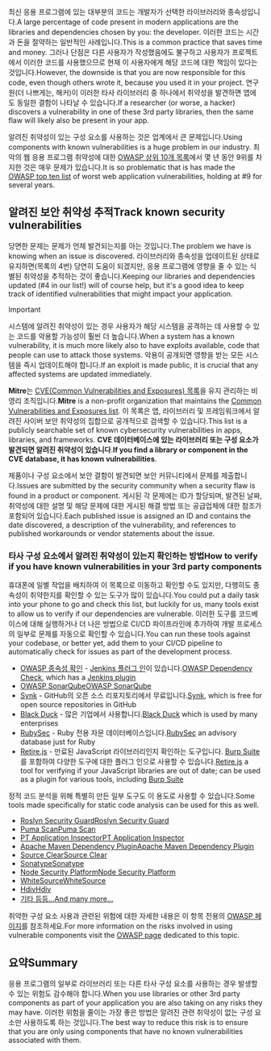 <span data-ttu-id="c1611-101">최신 응용 프로그램에 있는 대부분의 코드는 개발자가 선택한 라이브러리와 종속성입니다.</span><span class="sxs-lookup"><span data-stu-id="c1611-101">A large percentage of code present in modern applications are the libraries and dependencies chosen by you: the developer.</span></span> <span data-ttu-id="c1611-102">이러한 코드는 시간과 돈을 절약하는 일반적인 사례입니다.</span><span class="sxs-lookup"><span data-stu-id="c1611-102">This is a common practice that saves time and money.</span></span> <span data-ttu-id="c1611-103">그러나 단점은 다른 사용자가 작성했음에도 불구하고 사용자가 프로젝트에서 이러한 코드를 사용했으므로 현재 이 사용자에게 해당 코드에 대한 책임이 있다는 것입니다.</span><span class="sxs-lookup"><span data-stu-id="c1611-103">However, the downside is that you are now responsible for this code, even though others wrote it, because you used it in your project.</span></span> <span data-ttu-id="c1611-104">연구원(더 나쁘게는, 해커)이 이러한 타사 라이브러리 중 하나에서 취약성을 발견하면 앱에도 동일한 결함이 나타날 수 있습니다.</span><span class="sxs-lookup"><span data-stu-id="c1611-104">If a researcher (or worse, a hacker) discovers a vulnerability in one of these 3rd party libraries, then the same flaw will likely also be present in your app.</span></span>

<span data-ttu-id="c1611-105">알려진 취약성이 있는 구성 요소를 사용하는 것은 업계에서 큰 문제입니다.</span><span class="sxs-lookup"><span data-stu-id="c1611-105">Using components with known vulnerabilities is a huge problem in our industry.</span></span> <span data-ttu-id="c1611-106">최악의 웹 응용 프로그램 취약성에 대한 [OWASP 상위 10개 목록](https://www.owasp.org/index.php/Category:OWASP_Top_Ten_Project)에서 몇 년 동안 9위를 차지한 것은 매우 문제가 있습니다.</span><span class="sxs-lookup"><span data-stu-id="c1611-106">It is so problematic that is has made the [OWASP top ten list](https://www.owasp.org/index.php/Category:OWASP_Top_Ten_Project) of worst web application vulnerabilities, holding at #9 for several years.</span></span>

## <a name="track-known-security-vulnerabilities"></a><span data-ttu-id="c1611-107">알려진 보안 취약성 추적</span><span class="sxs-lookup"><span data-stu-id="c1611-107">Track known security vulnerabilities</span></span>

<span data-ttu-id="c1611-108">당면한 문제는 문제가 언제 발견되는지를 아는 것입니다.</span><span class="sxs-lookup"><span data-stu-id="c1611-108">The problem we have is knowing when an issue is discovered.</span></span> <span data-ttu-id="c1611-109">라이브러리와 종속성을 업데이트된 상태로 유지하면(목록의 4번) 당연히 도움이 되겠지만, 응용 프로그램에 영향을 줄 수 있는 식별된 취약성을 추적하는 것이 좋습니다.</span><span class="sxs-lookup"><span data-stu-id="c1611-109">Keeping our libraries and dependencies updated (#4 in our list!) will of course help, but it's a good idea to keep track of identified vulnerabilities that might impact your application.</span></span>

> [!IMPORTANT]
> <span data-ttu-id="c1611-110">시스템에 알려진 취약성이 있는 경우 사용자가 해당 시스템을 공격하는 데 사용할 수 있는 코드를 악용할 가능성이 훨씬 더 높습니다.</span><span class="sxs-lookup"><span data-stu-id="c1611-110">When a system has a known vulnerability, it is much more likely also to have exploits available, code that people can use to attack those systems.</span></span> <span data-ttu-id="c1611-111">악용이 공개되면 영향을 받는 모든 시스템을 즉시 업데이트해야 합니다.</span><span class="sxs-lookup"><span data-stu-id="c1611-111">If an exploit is made public, it is crucial that any affected systems are updated immediately.</span></span>

<span data-ttu-id="c1611-112">**Mitre**는 [CVE(Common Vulnerabilities and Exposures) 목록](https://cve.mitre.org)을 유지 관리하는 비영리 조직입니다.</span><span class="sxs-lookup"><span data-stu-id="c1611-112">**Mitre** is a non-profit organization that maintains the [Common Vulnerabilities and Exposures list](https://cve.mitre.org).</span></span> <span data-ttu-id="c1611-113">이 목록은 앱, 라이브러리 및 프레임워크에서 알려진 사이버 보안 취약성의 집합으로 공개적으로 검색할 수 있습니다.</span><span class="sxs-lookup"><span data-stu-id="c1611-113">This list is a publicly searchable set of known cybersecurity vulnerabilities in apps, libraries, and frameworks.</span></span> <span data-ttu-id="c1611-114">**CVE 데이터베이스에 있는 라이브러리 또는 구성 요소가 발견되면 알려진 취약성이 있습니다**.</span><span class="sxs-lookup"><span data-stu-id="c1611-114">**If you find a library or component in the CVE database, it has known vulnerabilities**.</span></span>

<span data-ttu-id="c1611-115">제품이나 구성 요소에서 보안 결함이 발견되면 보안 커뮤니티에서 문제를 제출합니다.</span><span class="sxs-lookup"><span data-stu-id="c1611-115">Issues are submitted by the security community when a security flaw is found in a product or component.</span></span> <span data-ttu-id="c1611-116">게시된 각 문제에는 ID가 할당되며, 발견된 날짜, 취약성에 대한 설명 및 해당 문제에 대한 게시된 해결 방법 또는 공급업체에 대한 참조가 포함되어 있습니다.</span><span class="sxs-lookup"><span data-stu-id="c1611-116">Each published issue is assigned an ID and contains the date discovered, a description of the vulnerability, and references to published workarounds or vendor statements about the issue.</span></span>

### <a name="how-to-verify-if-you-have-known-vulnerabilities-in-your-3rd-party-components"></a><span data-ttu-id="c1611-117">타사 구성 요소에서 알려진 취약성이 있는지 확인하는 방법</span><span class="sxs-lookup"><span data-stu-id="c1611-117">How to verify if you have known vulnerabilities in your 3rd party components</span></span>

<span data-ttu-id="c1611-118">휴대폰에 일별 작업을 배치하여 이 목록으로 이동하고 확인할 수도 있지만, 다행히도 종속성이 취약한지를 확인할 수 있는 도구가 많이 있습니다.</span><span class="sxs-lookup"><span data-stu-id="c1611-118">You could put a daily task into your phone to go and check this list, but luckily for us, many tools exist to allow us to verify if our dependencies are vulnerable.</span></span> <span data-ttu-id="c1611-119">이러한 도구를 코드베이스에 대해 실행하거나 더 나은 방법으로 CI/CD 파이프라인에 추가하여 개발 프로세스의 일부로 문제를 자동으로 확인할 수 있습니다.</span><span class="sxs-lookup"><span data-stu-id="c1611-119">You can run these tools against your codebase, or better yet, add them to your CI/CD pipeline to automatically check for issues as part of the development process.</span></span>

- <span data-ttu-id="c1611-120">[OWASP 종속성 확인](https://www.owasp.org/index.php/OWASP_Dependency_Check) - [Jenkins 플러그 인](https://wiki.jenkins.io/display/JENKINS/OWASP+Dependency-Check+Plugin)이 있습니다.</span><span class="sxs-lookup"><span data-stu-id="c1611-120">[OWASP Dependency Check](https://www.owasp.org/index.php/OWASP_Dependency_Check), which has a [Jenkins plugin](https://wiki.jenkins.io/display/JENKINS/OWASP+Dependency-Check+Plugin)</span></span>
- [<span data-ttu-id="c1611-121">OWASP SonarQube</span><span class="sxs-lookup"><span data-stu-id="c1611-121">OWASP SonarQube</span></span>](https://www.owasp.org/index.php/OWASP_SonarQube_Project)
- <span data-ttu-id="c1611-122">[Synk](https://snyk.io) - GitHub의 오픈 소스 리포지토리에서 무료입니다.</span><span class="sxs-lookup"><span data-stu-id="c1611-122">[Synk](https://snyk.io), which is free for open source repositories in GitHub</span></span>
- <span data-ttu-id="c1611-123">[Black Duck](https://www.blackducksoftware.com) - 많은 기업에서 사용합니다.</span><span class="sxs-lookup"><span data-stu-id="c1611-123">[Black Duck](https://www.blackducksoftware.com) which is used by many enterprises</span></span>
- <span data-ttu-id="c1611-124">[RubySec](https://rubysec.com) - Ruby 전용 자문 데이터베이스입니다.</span><span class="sxs-lookup"><span data-stu-id="c1611-124">[RubySec](https://rubysec.com) an advisory database just for Ruby</span></span>
- <span data-ttu-id="c1611-125">[Retire.js](https://github.com/retirejs/retire.js/) - 만료된 JavaScript 라이브러리인지 확인하는 도구입니다. [Burp Suite](https://www.portswigger.net)를 포함하여 다양한 도구에 대한 플러그 인으로 사용할 수 있습니다.</span><span class="sxs-lookup"><span data-stu-id="c1611-125">[Retire.js](https://github.com/retirejs/retire.js/) a tool for verifying if your JavaScript libraries are out of date; can be used as a plugin for various tools, including [Burp Suite](https://www.portswigger.net)</span></span>

<span data-ttu-id="c1611-126">정적 코드 분석을 위해 특별히 만든 일부 도구도 이 용도로 사용할 수 있습니다.</span><span class="sxs-lookup"><span data-stu-id="c1611-126">Some tools made specifically for static code analysis can be used for this as well.</span></span>

- [<span data-ttu-id="c1611-127">Roslyn Security Guard</span><span class="sxs-lookup"><span data-stu-id="c1611-127">Roslyn Security Guard</span></span>](https://dotnet-security-guard.github.io)
- [<span data-ttu-id="c1611-128">Puma Scan</span><span class="sxs-lookup"><span data-stu-id="c1611-128">Puma Scan</span></span>](https://pumascan.com)
- [<span data-ttu-id="c1611-129">PT Application Inspector</span><span class="sxs-lookup"><span data-stu-id="c1611-129">PT Application Inspector</span></span>](https://www.ptsecurity.com/ww-en/products/ai/)
- [<span data-ttu-id="c1611-130">Apache Maven Dependency Plugin</span><span class="sxs-lookup"><span data-stu-id="c1611-130">Apache Maven Dependency Plugin</span></span>](http://maven.apache.org/plugins/maven-dependency-plugin/)
- [<span data-ttu-id="c1611-131">Source Clear</span><span class="sxs-lookup"><span data-stu-id="c1611-131">Source Clear</span></span>](https://www.sourceclear.com)
- [<span data-ttu-id="c1611-132">Sonatype</span><span class="sxs-lookup"><span data-stu-id="c1611-132">Sonatype</span></span>](https://ossindex.sonatype.org)
- [<span data-ttu-id="c1611-133">Node Security Platform</span><span class="sxs-lookup"><span data-stu-id="c1611-133">Node Security Platform</span></span>](https://nodesecurity.io)
- [<span data-ttu-id="c1611-134">WhiteSource</span><span class="sxs-lookup"><span data-stu-id="c1611-134">WhiteSource</span></span>](https://www.whitesourcesoftware.com/what-is-whitesource/)
- [<span data-ttu-id="c1611-135">Hdiv</span><span class="sxs-lookup"><span data-stu-id="c1611-135">Hdiv</span></span>](https://hdivsecurity.com)
- [<span data-ttu-id="c1611-136">기타 등등...</span><span class="sxs-lookup"><span data-stu-id="c1611-136">And many more...</span></span>](https://www.owasp.org/index.php/Source_Code_Analysis_Tools)

<span data-ttu-id="c1611-137">취약한 구성 요소 사용과 관련된 위험에 대한 자세한 내용은 이 항목 전용의 [OWASP 페이지](https://www.owasp.org/index.php/Top_10-2017_A9-Using_Components_with_Known_Vulnerabilities)를 참조하세요.</span><span class="sxs-lookup"><span data-stu-id="c1611-137">For more information on the risks involved in using vulnerable components visit the [OWASP page](https://www.owasp.org/index.php/Top_10-2017_A9-Using_Components_with_Known_Vulnerabilities) dedicated to this topic.</span></span>

## <a name="summary"></a><span data-ttu-id="c1611-138">요약</span><span class="sxs-lookup"><span data-stu-id="c1611-138">Summary</span></span>

<span data-ttu-id="c1611-139">응용 프로그램의 일부로 라이브러리 또는 다른 타사 구성 요소를 사용하는 경우 발생할 수 있는 위험도 감수해야 합니다.</span><span class="sxs-lookup"><span data-stu-id="c1611-139">When you use libraries or other 3rd party components as part of your application you are also taking on any risks they may have.</span></span> <span data-ttu-id="c1611-140">이러한 위험을 줄이는 가장 좋은 방법은 알려진 관련 취약성이 없는 구성 요소만 사용하도록 하는 것입니다.</span><span class="sxs-lookup"><span data-stu-id="c1611-140">The best way to reduce this risk is to ensure that you are only using components that have no known vulnerabilities associated with them.</span></span>
